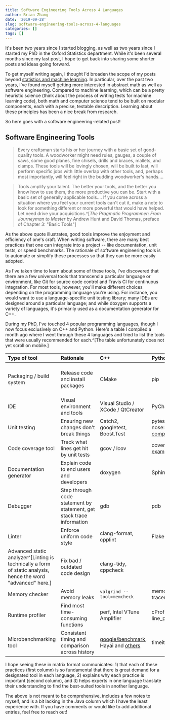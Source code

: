 ```yaml
---
title: Software Engineering Tools Across 4 Languages
author: Brian Zhang
date: '2019-09-28'
slug: software-engineering-tools-across-4-languages
categories: []
tags: []
---
```


It's been two years since I started blogging, as well as two years since I started my PhD in the Oxford Statistics department. While it's been several months since my last post, I hope to get back into sharing some shorter posts and ideas going forward.

To get myself writing again, I thought I'd broaden the scope of my posts beyond [statistics and machine learning](/2017/11/blogging-aims/). In particular, over the past two years, I've found myself getting more interested in abstract math as well as software engineering. Compared to machine learning, which can be a pretty heuristic science (think about the process of writing tests for machine learning code), both math and computer science tend to be built on modular components, each with a precise, testable description. Learning about these principles has been a nice break from research.

So here goes with a software engineering-related post!

## Software Engineering Tools

> Every craftsman starts his or her journey with a basic set of good-quality tools. A woodworker might need rules, gauges, a couple of saws, some good planes, fine chisels, drills and braces, mallets, and clamps. These tools will be lovingly chosen, will be built to last, will perform specific jobs with little overlap with other tools, and, perhaps most importantly, will feel right in the budding woodworker's hands....

> Tools amplify your talent. The better your tools, and the better you know how to use them, the more productive you can be. Start with a basic set of generally applicable tools.... If you come across a situation where you feel your current tools can't cut it, make a note to look for something different or more powerful that would have helped. Let need drive your acquisitions.^[*The Pragmatic Programmer: From Journeyman to Master* by Andrew Hunt and David Thomas, preface of Chapter 3: "Basic Tools"]

As the above quote illustrates, good tools improve the enjoyment and efficiency of one's craft. When writing software, there are many best practices that one can integrate into a project -- like documentation, unit tests, or speed benchmarks. The rationale of software engineering tools is to automate or simplify these processes so that they can be more easily adopted.

As I've taken time to learn about some of these tools, I've discovered that there are a few universal tools that transcend a particular language or environment, like Git for source code control and Travis CI for continuous integration. For most tools, however, you'll make different choices depending on the programming language you're using. For instance, you would want to use a language-specific unit testing library; many IDEs are designed around a particular language; and while doxygen supports a variety of languages, it's primarily used as a documentation generator for C++.

During my PhD, I've touched 4 popular programming languages, though I now focus exclusively on C++ and Python. Here's a table I compiled a month ago where I went through these 4 languages and tried to list the tools that were usually recommended for each.^[The table unfortunately does not yet scroll on mobile.]

| Type of tool | Rationale | C++ | Python | R | Java |
| :--- | :--- | :--- | :--- | :--- | :--- |
| Packaging / build system | Release code and install packages | CMake | pip | CRAN / [R Packages](http://r-pkgs.had.co.nz/) | JAR files, [Ant / Maven / Gradle](https://www.baeldung.com/ant-maven-gradle) |
| IDE | Visual environment and tools | Visual Studio / XCode / QtCreator | PyCharm | RStudio | IntelliJ |
| Unit testing | Ensuring new changes don't break things | Catch2, googletest, Boost.Test | pytest, unittest, nose: [comparison](https://pythontesting.net/transcripts/2-pytest-vs-unittest-vs-nose/) | RStudio | JUnit, TestNG, Spock |
| Code coverage tool | Track what lines get hit by unit tests | gcov / lcov | coverage.py, [examples](https://github.com/codecov/example-python) | covr | [IntelliJ](https://www.jetbrains.com/help/idea/viewing-code-coverage-results.html) |
| Documentation generator | Explain code to end users and developers | doxygen | Sphinx | roxygen2 | javadoc |
| Debugger | Step through code statement by statement, get stack trace information | gdb | pdb | [RStudio debugger](https://support.rstudio.com/hc/en-us/articles/205612627-Debugging-with-RStudio), [Hadley's recs](https://adv-r.hadley.nz/debugging.html) | IntelliJ (use [this](https://medium.com/@rosolko/сurbing-slow-intellij-idea-debugging-1e2b9d5d7eff)) |
| Linter | Enforce uniform code style | clang-format, cpplint | Flake8, Pylint | lintr, styler |  |
| Advanced static analyzer^[Linting is technically a form of static analysis, hence the word "advanced" here.] | Fix bad / outdated code design | clang-tidy, cppcheck |  |  |  |
| Memory checker | Avoid memory leaks | `valgrind --tool=memcheck` | memory_profiler, tracemalloc | [pryr::mem_used, lineprof](http://adv-r.had.co.nz/memory.html) |  |
| Runtime profiler | Find most time-consuming functions | perf, Intel VTune Amplifier | cProfile, line_profiler | [profvis](https://adv-r.hadley.nz/perf-measure.html), [lineprof](http://adv-r.had.co.nz/Profiling.html) |  |
| Microbenchmarking tool | Consistent timing and comparison across history | [google/benchmark](https://github.com/google/benchmark), Hayai and [others](https://www.bfilipek.com/2016/01/micro-benchmarking-libraries-for-c.html) | timeit | [bench](https://adv-r.hadley.nz/perf-measure.html), [microbenchmark](http://adv-r.had.co.nz/Performance.html) |  |

I hope seeing these in matrix format communicates: 1) that each of these practices (first column) is so fundamental that there is great demand for a designated tool in each language, 2) explains why each practice is important (second column), and 3) helps experts in one language translate their understanding to find the best-suited tools in another language.

The above is not meant to be comprehensive, includes a few notes to myself, and is a bit lacking in the Java column which I have the least experience with. If you have comments or would like to add additional entries, feel free to reach out!
